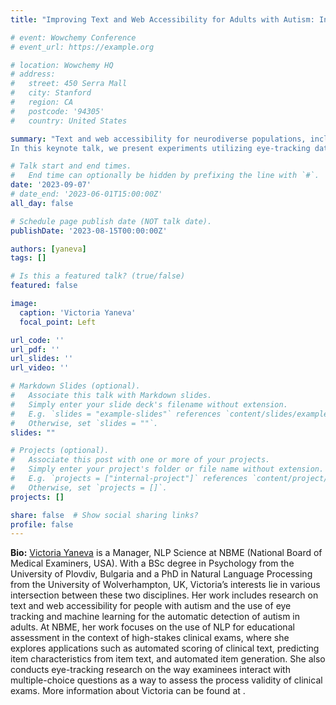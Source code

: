 ```yaml
---
title: "Improving Text and Web Accessibility for Adults with Autism: Insights from Eye-Tracking Experiments"

# event: Wowchemy Conference
# event_url: https://example.org

# location: Wowchemy HQ
# address:
#   street: 450 Serra Mall
#   city: Stanford
#   region: CA
#   postcode: '94305'
#   country: United States

summary: "Text and web accessibility for neurodiverse populations, including individuals with autism, is a widely recognized concern. However, many existing guidelines for these adaptations lack empirical evaluation. Additionally, the challenges in diagnosing autism in adulthood lead to unmet support needs for many adults on the spectrum.
In this keynote talk, we present experiments utilizing eye-tracking data to address these two seemingly unrelated needs simultaneously: enhancing text and web accessibility and facilitating autism detection in adulthood. Gaze data from adults both with and without Autism Spectrum Disorder (ASD) were recorded during text reading and web information retrieval tasks. Comparing the two groups, we examined their efficiency and accuracy in answering reading comprehension questions and finding target information within web pages. The results suggest that the ASD group invests more cognitive effort to achieve the same accuracy results as their neurotypical counterparts, and that this is likely due to a sequential approach to information searching. Next, we hypothesize that the differences captured by the eye-tracking data can be used to train an autism detection classifier. Several experiments show a consistent classification accuracy of around 75%. We discuss the implications of the produced evidence of visual processing differences in adults when reading and searching for information in web pages for advancing accessibility research and autism screening."

# Talk start and end times.
#   End time can optionally be hidden by prefixing the line with `#`.
date: '2023-09-07'
# date_end: '2023-06-01T15:00:00Z'
all_day: false

# Schedule page publish date (NOT talk date).
publishDate: '2023-08-15T00:00:00Z'

authors: [yaneva]
tags: []

# Is this a featured talk? (true/false)
featured: false

image:
  caption: 'Victoria Yaneva'
  focal_point: Left

url_code: ''
url_pdf: ''
url_slides: ''
url_video: ''

# Markdown Slides (optional).
#   Associate this talk with Markdown slides.
#   Simply enter your slide deck's filename without extension.
#   E.g. `slides = "example-slides"` references `content/slides/example-slides.md`.
#   Otherwise, set `slides = ""`.
slides: ""

# Projects (optional).
#   Associate this post with one or more of your projects.
#   Simply enter your project's folder or file name without extension.
#   E.g. `projects = ["internal-project"]` references `content/project/deep-learning/index.md`.
#   Otherwise, set `projects = []`.
projects: []

share: false  # Show social sharing links?
profile: false 
---
```


**Bio:**
[Victoria Yaneva](http://www.victoriayaneva.info/) is a Manager, NLP Science at NBME (National Board of Medical Examiners, USA). With a BSc degree in Psychology from the University of Plovdiv, Bulgaria and a PhD in Natural Language Processing from the University of Wolverhampton, UK, Victoria’s interests lie in various intersection between these two disciplines. Her work includes research on text and web accessibility for people with autism and the use of eye tracking and machine learning for the automatic detection of autism in adults. At NBME, her work focuses on the use of NLP for educational assessment in the context of high-stakes clinical exams, where she explores applications such as automated scoring of clinical text, predicting item characteristics from item text, and automated item generation. She also conducts eye-tracking research on the way examinees interact with multiple-choice questions as a way to assess the process validity of clinical exams. More information about Victoria can be found at .

